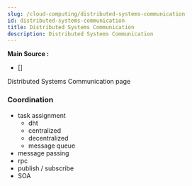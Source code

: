 ```yaml
---
slug: /cloud-computing/distributed-systems-communication
id: distributed-systems-communication
title: Distributed Systems Communication
description: Distributed Systems Communication
---
```


**Main Source :**

- []

Distributed Systems Communication page

### Coordination

- task assignment
    - dht
    - centralized
    - decentralized
    - message queue
- message passing
- rpc
- publish / subscribe
- SOA
